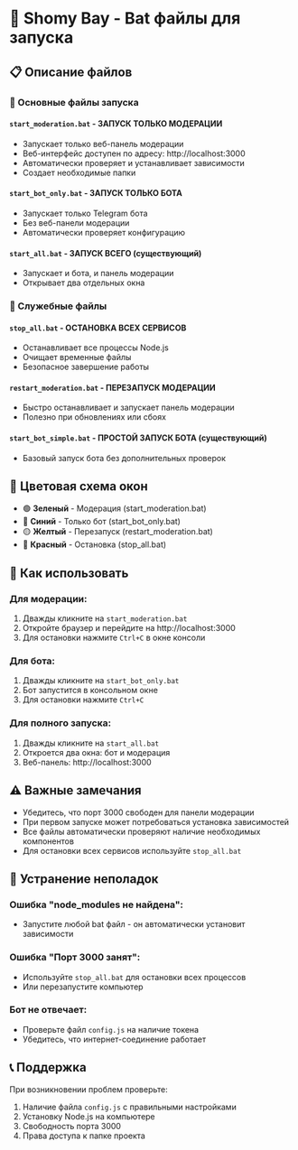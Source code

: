 # 🚀 Shomy Bay - Bat файлы для запуска

## 📋 Описание файлов

### 🎯 Основные файлы запуска

#### `start_moderation.bat` - **ЗАПУСК ТОЛЬКО МОДЕРАЦИИ**
- Запускает только веб-панель модерации
- Веб-интерфейс доступен по адресу: http://localhost:3000
- Автоматически проверяет и устанавливает зависимости
- Создает необходимые папки

#### `start_bot_only.bat` - **ЗАПУСК ТОЛЬКО БОТА**
- Запускает только Telegram бота
- Без веб-панели модерации
- Автоматически проверяет конфигурацию

#### `start_all.bat` - **ЗАПУСК ВСЕГО** (существующий)
- Запускает и бота, и панель модерации
- Открывает два отдельных окна

### 🔧 Служебные файлы

#### `stop_all.bat` - **ОСТАНОВКА ВСЕХ СЕРВИСОВ**
- Останавливает все процессы Node.js
- Очищает временные файлы
- Безопасное завершение работы

#### `restart_moderation.bat` - **ПЕРЕЗАПУСК МОДЕРАЦИИ**
- Быстро останавливает и запускает панель модерации
- Полезно при обновлениях или сбоях

#### `start_bot_simple.bat` - **ПРОСТОЙ ЗАПУСК БОТА** (существующий)
- Базовый запуск бота без дополнительных проверок

## 🎨 Цветовая схема окон

- 🟢 **Зеленый** - Модерация (start_moderation.bat)
- 🔵 **Синий** - Только бот (start_bot_only.bat)  
- 🟡 **Желтый** - Перезапуск (restart_moderation.bat)
- 🔴 **Красный** - Остановка (stop_all.bat)

## 📖 Как использовать

### Для модерации:
1. Дважды кликните на `start_moderation.bat`
2. Откройте браузер и перейдите на http://localhost:3000
3. Для остановки нажмите `Ctrl+C` в окне консоли

### Для бота:
1. Дважды кликните на `start_bot_only.bat`
2. Бот запустится в консольном окне
3. Для остановки нажмите `Ctrl+C`

### Для полного запуска:
1. Дважды кликните на `start_all.bat`
2. Откроется два окна: бот и модерация
3. Веб-панель: http://localhost:3000

## ⚠️ Важные замечания

- Убедитесь, что порт 3000 свободен для панели модерации
- При первом запуске может потребоваться установка зависимостей
- Все файлы автоматически проверяют наличие необходимых компонентов
- Для остановки всех сервисов используйте `stop_all.bat`

## 🔧 Устранение неполадок

### Ошибка "node_modules не найдена":
- Запустите любой bat файл - он автоматически установит зависимости

### Ошибка "Порт 3000 занят":
- Используйте `stop_all.bat` для остановки всех процессов
- Или перезапустите компьютер

### Бот не отвечает:
- Проверьте файл `config.js` на наличие токена
- Убедитесь, что интернет-соединение работает

## 📞 Поддержка

При возникновении проблем проверьте:
1. Наличие файла `config.js` с правильными настройками
2. Установку Node.js на компьютере
3. Свободность порта 3000
4. Права доступа к папке проекта
